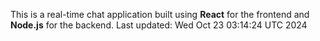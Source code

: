 This is a real-time chat application built using **React** for the frontend and **Node.js** for the backend.
Last updated: Wed Oct 23 03:14:24 UTC 2024

